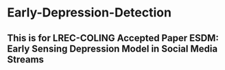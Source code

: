 # Early-Depression-Detection
## This is for LREC-COLING Accepted Paper ESDM: Early Sensing Depression Model in Social Media Streams
